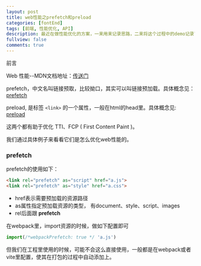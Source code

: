 ```yaml
---
layout: post
title: web性能之prefetch和preload
categories: [fontEnd]
tags: [前端, 性能优化, API]
description: 最近在做性能优化的方案，一来用来记录思路，二来将这个过程中的demo记录下来！
fullview: false
comments: true
---
```

前言

Web 性能--MDN文档地址：[传送门](https://developer.mozilla.org/zh-CN/docs/Web/Performance "web性能")

prefetch，中文名叫链接预取，比较拗口，其实可以叫链接预加载。具体概念见：[prefetch](https://developer.mozilla.org/zh-CN/docs/Glossary/Prefetch)

preload, 是标签 `<link>` 的一个属性，一般在html的head里。具体概念见:  [preload](https://developer.mozilla.org/zh-CN/docs/Web/HTML/Attributes/rel/preload)

这两个都有助于优化 TTI、FCP ( First Content Paint )。

我们通过具体例子来看看它们是怎么优化web性能的。

### prefetch

prefetch的使用如下：

```html
<link rel="prefetch" as="script" href="a.js">
<link rel="prefetch" as="style" href="a.css">
```

- href表示需要预加载的资源路径
- as属性指定预加载资源的类型， 有document、style、script、images
- rel后面跟 **prefetch**

在webpack里，import资源的时候，做如下配置即可

```js
import(/*webpackPrefetch: true */ 'a.js')
```

但我们在工程里使用的时候，可能不会这么直接使用，一般都是在webpack或者vite里配置，使其在打包的过程中自动添加上。

